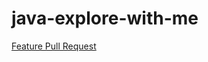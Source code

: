 # java-explore-with-me
[Feature Pull Request](https://github.com/kamenkov/java-explore-with-me/pull/7)
